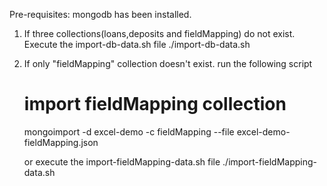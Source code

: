 Pre-requisites:
mongodb has been installed.

1. If three collections(loans,deposits and fieldMapping) do not exist.
	Execute the import-db-data.sh file
	./import-db-data.sh

2. If only "fieldMapping" collection doesn't exist.
	run the following script
	# import fieldMapping collection
	mongoimport -d excel-demo -c fieldMapping --file excel-demo-fieldMapping.json

	or execute the import-fieldMapping-data.sh file
	./import-fieldMapping-data.sh
